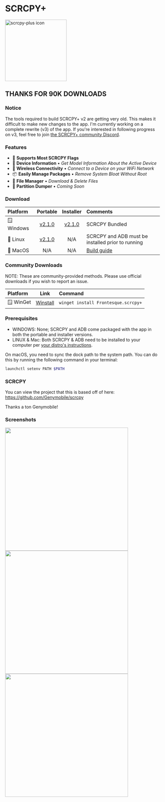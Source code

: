 # SCRCPY+

<img src="https://github.com/Frontesque/scrcpy-plus/raw/main/icons/SCRCPY%2B.png" alt="scrcpy-plus icon" width="200"/>

## THANKS FOR 90K DOWNLOADS

### Notice
The tools required to build SCRCPY+ v2 are getting very old. This makes it difficult to make new changes to the app. I'm currently working on a complete rewrite (v3) of the app. If you're interested in following progress on v3, feel free to join [the SCRCPY+ community Discord](https://discord.gg/APQyKz9e9w).

### Features

- 🚩 **Supports Most SCRCPY Flags**
- 📱 **Device Information** • _Get Model Information About the Active Device_
- 📶 **Wireless Connectivity** • _Connect to a Device on your WiFi Network_
- 📦 **Easily Manage Packages** • _Remove System Bloat Without Root_
- 📂 **File Manager** • _Download & Delete Files_
- 💾 **Partition Dumper** • _Coming Soon_

### Download

| Platform   | Portable | Installer | Comments |
| :-------   | :------: | :----:    | :------- |
| 🪟 Windows | [v2.1.0](https://github.com/Frontesque/scrcpy-plus/releases/download/2.1.0/scrcpy-plus-2.1.0-win-x64-portable.zip)  | [v2.1.0](https://github.com/Frontesque/scrcpy-plus/releases/download/2.1.0/scrcpy-plus-2.1.0-win-x64-installer.exe)         | SCRCPY Bundled        |
| 🐧 Linux   | [v2.1.0](https://github.com/Frontesque/scrcpy-plus/releases/download/2.1.0/scrcpy-plus-2.1.0-linux-x64-portable.zip)  | N/A         | SCRCPY and ADB must be installed prior to running        |
| 🍎 MacOS   | N/A  | N/A         | [Build guide](https://github.com/Frontesque/scrcpy-plus/blob/main/BUILDING.md)        |

### Community Downloads
NOTE: These are community-provided methods. Please use official downloads if you wish to report an issue.

| Platform   | Link | Command |
| :-------   | :--: | :------ |
| 🪟 WinGet | [Winstall](https://winstall.app/apps/Frontesque.scrcpy+)  | `winget install Frontesque.scrcpy+`      

### Prerequisites

- WINDOWS: None; SCRCPY and ADB come packaged with the app in both the portable and installer versions.
- LINUX & Mac: Both SCRCPY & ADB need to be installed to your computer per [your distro's instructions](https://github.com/Genymobile/scrcpy#linux).

On macOS, you need to sync the dock path to the system path. You can do this by running the following command in your terminal:

```bash
launchctl setenv PATH $PATH
```

### SCRCPY

You can view the project that this is based off of here:
https://github.com/Genymobile/scrcpy

Thanks a ton Genymobile!

### Screenshots

<img src="https://api.celeste.photos/upload/5kyTNOr" height="400" />
<img src="https://api.celeste.photos/upload/NOyGNji" height="400" />
<img src="https://api.celeste.photos/upload/6qfSUsN" height="400" />
